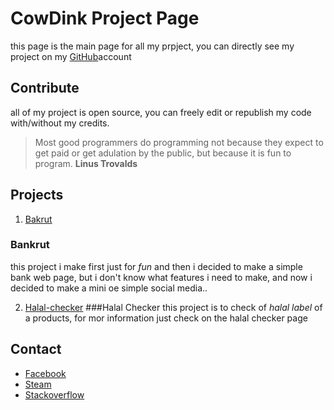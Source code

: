 # CowDink Project Page

this page is the main page for all my prpject,
you can directly see my project on my 
[GitHub](https://github.com/cowdink)account

## Contribute

all of my project is open source, you can freely edit or 
republish my code with/without my credits.

> Most good programmers do programming not because they expect 
> to get paid or get adulation by the public, but because it is 
> fun to program.
**Linus Trovalds**

## Projects

1. [Bakrut](http://www.bankrut.16mb.com)
### Bankrut
this project i make first just for *fun* and then i decided to 
make a simple bank web page, but i don't know what features i 
need to make, and now i decided to make a mini oe simple social 
media.. 

2. [Halal-checker](http://www.bankrut.16mb.com)
###Halal Checker
this project is to check of *halal label* of a products, for mor 
information just check on the halal checker page


## Contact

* [Facebook](http://www.facebook.com/rehan.syahputra.7792) 
* [Steam](http://www.steamcommunity.com/id/xnyhz)
* [Stackoverflow](http://www.stackoverflow.com/users/7343110/rehan-syahputra)
